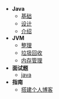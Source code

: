 - **Java**
  - [基础](java/user.md)
  - [设计](java/第二章节.md)
  - [介绍](java/第三章节.md)
- **JVM**
  - [整理](java/user.md)
  - [垃圾回收](java/第二章节.md)
  - [内存管理](java/第三章节.md)
- **面试题**
  - [java](interview/Java面试题.md)
- **指南**
  - [搭建个人博客](guide/docsify.md)